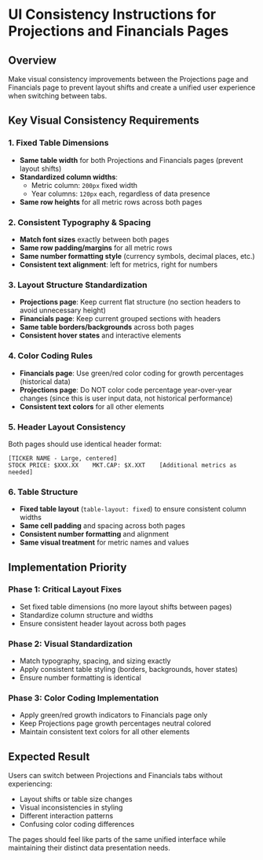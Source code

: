# UI Consistency Instructions for Projections and Financials Pages

## Overview
Make visual consistency improvements between the Projections page and Financials page to prevent layout shifts and create a unified user experience when switching between tabs.

## Key Visual Consistency Requirements

### **1. Fixed Table Dimensions**
- **Same table width** for both Projections and Financials pages (prevent layout shifts)
- **Standardized column widths**:
  - Metric column: `200px` fixed width
  - Year columns: `120px` each, regardless of data presence
- **Same row heights** for all metric rows across both pages

### **2. Consistent Typography & Spacing**
- **Match font sizes** exactly between both pages
- **Same row padding/margins** for all metric rows
- **Same number formatting style** (currency symbols, decimal places, etc.)
- **Consistent text alignment**: left for metrics, right for numbers

### **3. Layout Structure Standardization**
- **Projections page**: Keep current flat structure (no section headers to avoid unnecessary height)
- **Financials page**: Keep current grouped sections with headers
- **Same table borders/backgrounds** across both pages
- **Consistent hover states** and interactive elements

### **4. Color Coding Rules**
- **Financials page**: Use green/red color coding for growth percentages (historical data)
- **Projections page**: Do NOT color code percentage year-over-year changes (since this is user input data, not historical performance)
- **Consistent text colors** for all other elements

### **5. Header Layout Consistency**
Both pages should use identical header format:
```
[TICKER NAME - Large, centered]
STOCK PRICE: $XXX.XX    MKT.CAP: $X.XXT    [Additional metrics as needed]
```

### **6. Table Structure**
- **Fixed table layout** (`table-layout: fixed`) to ensure consistent column widths
- **Same cell padding** and spacing across both pages
- **Consistent number formatting** and alignment
- **Same visual treatment** for metric names and values

## Implementation Priority

### **Phase 1: Critical Layout Fixes**
- Set fixed table dimensions (no more layout shifts between pages)
- Standardize column structure and widths
- Ensure consistent header layout across both pages

### **Phase 2: Visual Standardization**
- Match typography, spacing, and sizing exactly
- Apply consistent table styling (borders, backgrounds, hover states)
- Ensure number formatting is identical

### **Phase 3: Color Coding Implementation**
- Apply green/red growth indicators to Financials page only
- Keep Projections page growth percentages neutral colored
- Maintain consistent text colors for all other elements

## Expected Result
Users can switch between Projections and Financials tabs without experiencing:
- Layout shifts or table size changes
- Visual inconsistencies in styling
- Different interaction patterns
- Confusing color coding differences

The pages should feel like parts of the same unified interface while maintaining their distinct data presentation needs.
